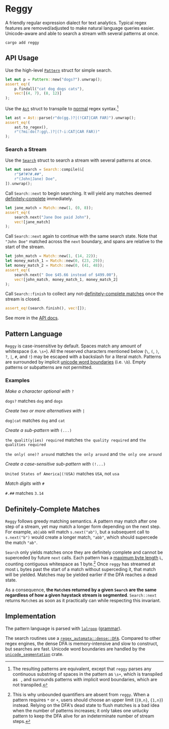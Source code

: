 # Reggy

A friendly regular expression dialect for text analytics. Typical regex features are removed/adjusted to make natural language queries easier. Unicode-aware and able to search a stream with several patterns at once. 

`cargo add reggy`

## API Usage

Use the high-level [`Pattern`](https://doc-sieve.github.io/reggy/reggy/struct.Pattern.html) struct for simple search.
```rust
let mut p = Pattern::new("dogs?").unwrap();
assert_eq!(
    p.findall("cat dog dogs cats"),
    vec![(4, 7), (8, 12)]
);
```

Use the [`Ast`](https://doc-sieve.github.io/reggy/reggy/enum.Ast.html) struct to transpile to [normal](https://docs.rs/regex/) regex syntax.[^1]
```rust
let ast = Ast::parse(r"do(gg.)?|(!CAT|CAR FAR)").unwrap();
assert_eq!(
    ast.to_regex(),
    r"(?mi:do(?:gg\.)?|(?-i:CAT|CAR FAR))"
);
```

### Search a Stream

Use the [`Search`](https://doc-sieve.github.io/reggy/reggy/struct.Search.html) struct to search a stream with several patterns at once.
```rust
let mut search = Search::compile(&[
    r"$#?#?#.##",
    r"(John|Jane) Doe",
]).unwrap();
```

Call `Search::next` to begin searching. It will yield any matches deemed [definitely-complete](#definitely-complete-matches) immediately.
```rust
let jane_match = Match::new(1, (0, 8));
assert_eq!(
    search.next("Jane Doe paid John"),
    vec![jane_match]
);
```

Call `Search::next` again to continue with the same search state.
Note that `"John Doe"` matched across the `next` boundary, and spans are relative to the start of the stream.
```rust
let john_match = Match::new(1, (14, 22));
let money_match_1 = Match::new(0, (23, 29));
let money_match_2 = Match::new(0, (41, 48));
assert_eq!(
    search.next(" Doe $45.66 instead of $499.00"),
    vec![john_match, money_match_1, money_match_2]
);
```

Call `Search::finish` to collect any not-[definitely-complete matches](#definitely-complete-matches) once the stream is closed.
```rust
assert_eq!(search.finish(), vec![]);
```

See more in the [API docs](https://doc-sieve.github.io/reggy).

## Pattern Language

`Reggy` is case-insensitive by default. Spaces match any amount of whitespace (i.e. `\s+`). All the reserved characters mentioned below (`\`, `(`, `)`, `?`, `|`, `#`, and `!`) may be escaped with a backslash for a literal match. Patterns are surrounded by implicit [unicode word boundaries](https://unicode.org/reports/tr29) (i.e. `\b`). Empty patterns or subpatterns are not permitted.

### Examples

*Make a character optional with* `?`

`dogs?` matches `dog` and `dogs`

*Create two or more alternatives with* `|`

`dog|cat` matches `dog` and `cat`

*Create a sub-pattern with* `(...)`

`the qualit(y|ies) required` matches `the quality required` and `the qualities required`

`the only( one)? around` matches `the only around` and `the only one around`

*Create a case-sensitive sub-pattern with* `(!...)`

`United States of America|(!USA)` matches `USA`, not `usa`

*Match digits with* `#`

`#.##` matches `3.14`

## Definitely-Complete Matches

`Reggy` follows greedy matching semantics. A pattern may match after one step of a stream, yet may match a longer form depending on the next step. For example, `ab|abb` will match `s.next("ab")`, but a subsequent call to `s.next("b")` would create a longer match, `"abb"`, which should supercede the match `"ab"`.

`Search` only yields matches once they are definitely complete and cannot be superceded by future `next` calls. Each pattern has a [maximum byte length](https://doc-sieve.github.io/reggy/reggy/enum.Ast.html#method.max_bytes) `L`, counting contiguous whitespace as 1 byte.[^2] Once `reggy` has streamed at most `L` bytes past the start of a match without superceding it, that match will be yielded. Matches may be yielded earlier if the DFA reaches a dead state.

As a consequence, **the `Match`es returned by a given `Search` are the same regardless of how a given haystack stream is segmented**. `Search::next` returns `Match`es as soon as it practically can while respecting this invariant.

## Implementation

The pattern language is parsed with [`lalrpop`](https://lalrpop.github.io/lalrpop) ([grammar](https://github.com/doc-sieve/reggy/blob/main/src/parser/grammar.lalrpop)).

The search routines use a [`regex_automata::dense::DFA`](https://docs.rs/regex-automata/latest/regex_automata/dfa/dense/struct.DFA.html). Compared to other regex engines, the dense DFA is memory-intensive and slow to construct, but searches are fast. Unicode word boundaries are handled by the [`unicode_segmentation`](https://docs.rs/unicode-segmentation/latest) crate.

[^1]: The resulting patterns are equivalent, except that `reggy` parses any continuous substring of spaces in the pattern as `\s+`, which is transpiled as ` `, and surrounds patterns with implicit word boundaries, which are not transpiled.

[^2]: This is why unbounded quantifiers are absent from `reggy`. When a pattern requires `*` or `+`, users should choose an upper limit (`{0,n}`, `{1,n}`) instead. Relying on the DFA's dead state to flush matches is a bad idea when the number of patterns increases; it only takes one unlucky pattern to keep the DFA alive for an indeterminate number of stream steps.